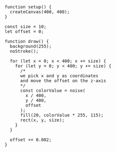 <pre>function setup() {
  createCanvas(400, 400);
}

const size = 10;
let offset = 0;

function draw() {
  background(255);
  noStroke();

  for (let x = 0; x < 400; x += size) {
    for (let y = 0; y < 400; y += size) {
      /*
      we pick x and y as coordinates
      and move the offset on the z-axis
      */
      const colorValue = noise(
        x / 400,
        y / 400,
        offset
      );
      fill(20, colorValue * 255, 115);
      rect(x, y, size);
    }
  }

  offset += 0.002;
}</pre>